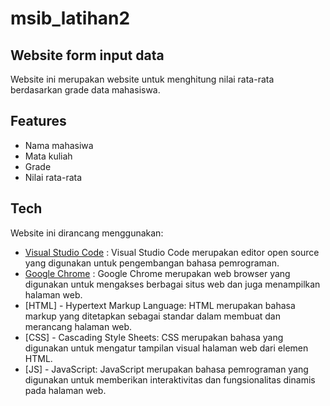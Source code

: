# msib_latihan2
## Website form input data
Website ini merupakan website untuk menghitung nilai rata-rata berdasarkan grade data mahasiswa.

## Features
- Nama mahasiwa
- Mata kuliah
- Grade
- Nilai rata-rata

## Tech
Website ini dirancang menggunakan:
- [Visual Studio Code](https://code.visualstudio.com/docs/editor/vscode-web) : Visual Studio Code merupakan editor open source yang digunakan untuk pengembangan bahasa pemrograman.
- [Google Chrome](https://www.google.com/intl/id_id/chrome/) : Google Chrome merupakan web browser yang digunakan untuk mengakses berbagai situs web dan juga menampilkan halaman web.
- [HTML] - Hypertext Markup Language: HTML merupakan bahasa markup yang ditetapkan sebagai standar dalam membuat dan merancang halaman web.
- [CSS] - Cascading Style Sheets: CSS merupakan bahasa yang digunakan untuk mengatur tampilan visual halaman web dari elemen HTML.
- [JS] - JavaScript: JavaScript merupakan bahasa pemrograman yang digunakan untuk memberikan interaktivitas dan fungsionalitas dinamis pada halaman web.

